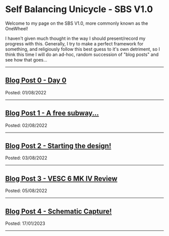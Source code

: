 # Self Balancing Unicycle - SBS V1.0

Welcome to my page on the SBS V1.0, more commonly known as the OneWheel!

I haven't given much thought in the way I should present/record my progress with this. Generally, I try to make a perfect framework for something, and religiously follow this best guess to it's own detriment, so I think this time I will do an ad-hoc, random succession of "blog posts" and see how that goes...


---

## [Blog Post 0 - Day 0](blog0.md)
Posted: 01/08/2022

---

## [Blog Post 1 - A free subway...](blog1.md)
Posted: 02/08/2022

---

## [Blog Post 2 - Starting the design!](blog2.md)
Posted: 03/08/2022

---

## [Blog Post 3 - VESC 6 MK IV Review](blog3.md)
Posted: 05/08/2022

---

## [Blog Post 4 - Schematic Capture!](blog4.md)
Posted: 17/01/2023

---
